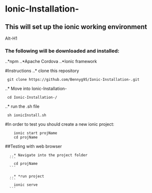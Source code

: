 # Ionic-Installation-

## This will set up the ionic working environment
Alt-H1
### The following will be downloaded and installed:
  ..*npm
  ..*Apache Cordova
  ..*Ionic framework


#Instructions
   ..* clone this repository
   ```
	git clone https://github.com/Bennyg95/Ionic-Installation-.git
   ```

   ..* Move into Ionic-Installation-
   ```
	cd Ionic-Installation-/
   ```

   ..* run the .sh file
   ```
	sh ionicInstall.sh
   ```

#In order to test you should create a new ionic project:
```
    ionic start projName
    cd projName
```

##Testing with web browser

	  ..* Navigate into the project folder
	  ```
		cd projName
	  ```

	  ..* *run project
	  ```
		ionic serve
	  ```